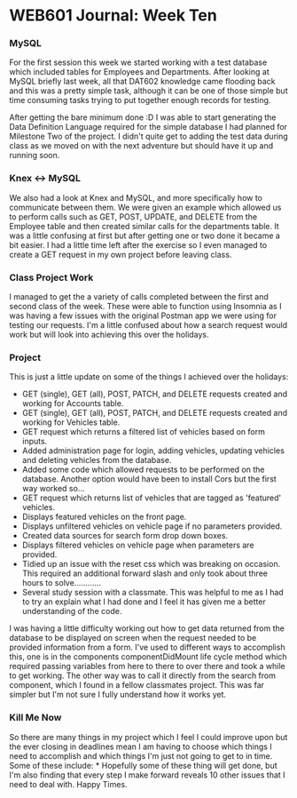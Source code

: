 # WEB601 Journal: Week Ten

### MySQL
For the first session this week we started working with a test database which included tables for Employees and Departments. After looking at MySQL briefly last week, all that DAT602 knowledge came flooding back and this was a pretty simple task, although it can be one of those simple but time consuming tasks trying to put together enough records for testing.

After getting the bare minimum done :D I was able to start generating the Data Definition Language required for the simple database I had planned for Milestone Two of the project. I didn't quite get to adding the test data during class as we moved on with the next adventure but should have it up and running soon.

### Knex <-> MySQL
We also had a look at Knex and MySQL, and more specifically how to communicate between them. We were given an example which allowed us to perform calls such as GET, POST, UPDATE, and DELETE from the Employee table and then created similar calls for the departments table. It was a little confusing at first but after getting one or two done it became a bit easier.
I had a little time left after the exercise so I even managed to create a GET request in my own project before leaving class.

### Class Project Work
I managed to get the a variety of calls completed between the first and second class of the week. These were able to function using Insomnia as I was having a few issues with the original Postman app we were using for testing our requests. I'm a little confused about how a search request would work but will look into achieving this over the holidays.

### Project
This is just a little update on some of the things I achieved over the holidays:
* GET (single), GET (all), POST, PATCH, and DELETE requests created and working for Accounts table.
* GET (single), GET (all), POST, PATCH, and DELETE requests created and working for Vehicles table.
* GET request which returns a filtered list of vehicles based on form inputs.
* Added administration page for login, adding vehicles, updating vehicles and deleting vehicles from the database.
* Added some code which allowed requests to be performed on the database. Another option would have been to install Cors but the first way worked so...
* GET request which returns list of vehicles that are tagged as 'featured' vehicles.
* Displays featured vehicles on the front page.
* Displays unfiltered vehicles on vehicle page if no parameters provided.
* Created data sources for search form drop down boxes.
* Displays filtered vehicles on vehicle page when parameters are provided.
* Tidied up an issue with the reset css which was breaking on occasion. This required an additional forward slash and only took about three hours to solve............
* Several study session with a classmate. This was helpful to me as I had to try an explain what I had done and I feel it has given me a better understanding of the code.

I was having a little difficulty working out how to get data returned from the database to be displayed on screen when the request needed to be provided information from a form. I've used to different ways to accomplish this, one is  in the components componentDidMount life cycle method which required passing variables from here to there to over there and took a while to get working. The other way was to call it directly from the search from component, which I found in a fellow classmates project. This was far simpler but I'm not sure I fully understand how it works yet.

### Kill Me Now
So there are many things in my project which I feel I could improve upon but the ever closing in deadlines mean I am having to choose which things I need to accomplish and which things I'm just not going to get to in time. Some of these include:
*
Hopefully some of these thing will get done, but I'm also finding that every step I make forward reveals 10 other issues that I need to deal with. Happy Times.
